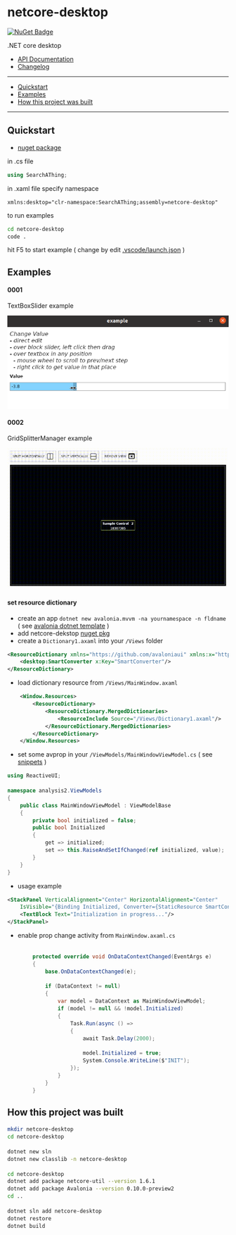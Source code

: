 # netcore-desktop

[![NuGet Badge](https://buildstats.info/nuget/netcore-desktop)](https://www.nuget.org/packages/netcore-desktop/)

.NET core desktop

- [API Documentation](https://devel0.github.io/netcore-desktop/api/SearchAThing.html)
- [Changelog](https://github.com/devel0/netcore-desktop/commits/master)

<hr/>

- [Quickstart](#quickstart)
- [Examples](#examples)
- [How this project was built](#how-this-project-was-built)

<hr/>

## Quickstart

- [nuget package](https://www.nuget.org/packages/netcore-desktop/)

in .cs file

```csharp
using SearchAThing;
```

in .xaml file specify namespace

```
xmlns:desktop="clr-namespace:SearchAThing;assembly=netcore-desktop"
```

to run examples

```sh
cd netcore-desktop
code .
```

hit F5 to start example ( change by edit [.vscode/launch.json](.vscode/launch.json) )

## Examples

#### 0001

TextBoxSlider example

![](data/img/example-0001.png)

#### 0002

GridSplitterManager example

![](data/img/example-0002.gif)

#### set resource dictionary

- create an app `dotnet new avalonia.mvvm -na yournamespace -n fldname` ( see [avalonia dotnet template](https://github.com/AvaloniaUI/avalonia-dotnet-templates) )
- add netcore-dekstop [nuget pkg](https://www.nuget.org/packages/netcore-desktop/)
- create a `Dictionary1.axaml` into your `/Views` folder

```xml
<ResourceDictionary xmlns="https://github.com/avaloniaui" xmlns:x="http://schemas.microsoft.com/winfx/2006/xaml" xmlns:local="clr-namespace:analysis2" xmlns:desktop="clr-namespace:SearchAThing;assembly=netcore-desktop">
    <desktop:SmartConverter x:Key="SmartConverter"/>
</ResourceDictionary>
```

- load dictionary resource from `/Views/MainWindow.axaml`

```xml
    <Window.Resources>
        <ResourceDictionary>
            <ResourceDictionary.MergedDictionaries>
                <ResourceInclude Source="/Views/Dictionary1.axaml"/>
            </ResourceDictionary.MergedDictionaries>
        </ResourceDictionary>
    </Window.Resources>
```

- set some avprop in your `/ViewModels/MainWindowViewModel.cs` ( see [snippets](https://github.com/devel0/knowledge/blob/85580f932306550df88b3d988657de104eb71584/doc/vscode-tips.md#snippets) )

```csharp
using ReactiveUI;

namespace analysis2.ViewModels
{
    public class MainWindowViewModel : ViewModelBase
    {
        private bool initialized = false;    
        public bool Initialized
        {
            get => initialized;
            set => this.RaiseAndSetIfChanged(ref initialized, value);
        }
    }
}
```

- usage example

```xml
<StackPanel VerticalAlignment="Center" HorizontalAlignment="Center" 
    IsVisible="{Binding Initialized, Converter={StaticResource SmartConverter}, ConverterParameter=true false true}">
    <TextBlock Text="Initialization in progress..."/>
</StackPanel>
```

- enable prop change activity from `MainWindow.axaml.cs`

```csharp

        protected override void OnDataContextChanged(EventArgs e)
        {
            base.OnDataContextChanged(e);

            if (DataContext != null)
            {
                var model = DataContext as MainWindowViewModel;
                if (model != null && !model.Initialized)
                {
                    Task.Run(async () =>
                    {
                        await Task.Delay(2000);

                        model.Initialized = true;
                        System.Console.WriteLine($"INIT");
                    });
                }
            }
        }
```

## How this project was built

```sh
mkdir netcore-desktop
cd netcore-desktop

dotnet new sln
dotnet new classlib -n netcore-desktop

cd netcore-desktop
dotnet add package netcore-util --version 1.6.1
dotnet add package Avalonia --version 0.10.0-preview2
cd ..

dotnet sln add netcore-desktop
dotnet restore
dotnet build
```
